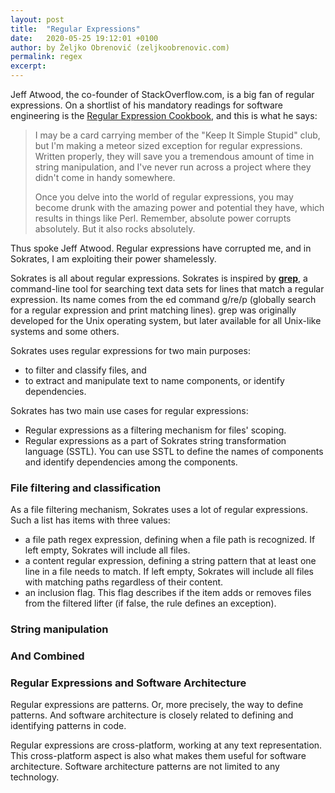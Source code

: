 ```yaml
---
layout: post
title:  "Regular Expressions"
date:   2020-05-25 19:12:01 +0100
author: by Željko Obrenović (zeljkoobrenovic.com)
permalink: regex
excerpt:
---
```


Jeff Atwood, the co-founder of StackOverflow.com, is a big fan of regular expressions. On a shortlist of his mandatory readings for software engineering is the [Regular Expression Cookbook](https://www.amazon.com/dp/1449319432/), and this is what he says:

> I may be a card carrying member of the "Keep It Simple Stupid" club, but I'm making a meteor sized exception for regular expressions. Written properly, they will save you a tremendous amount of time in string manipulation, and I've never run across a project where they didn't come in handy somewhere.
>
> Once you delve into the world of regular expressions, you may become drunk with the amazing power and potential they have, which results in things like Perl. Remember, absolute power corrupts absolutely. But it also rocks absolutely.

Thus spoke Jeff Atwood. Regular expressions have corrupted me, and in Sokrates, I am exploiting their power  shamelessly.

Sokrates is all about regular expressions. Sokrates is inspired by [**grep**](https://en.wikipedia.org/wiki/Grep), a command-line tool for searching text data sets for lines that match a regular expression. Its name comes from the ed command g/re/p (globally search for a regular expression and print matching lines). grep was originally developed for the Unix operating system, but later available for all Unix-like systems and some others.

Sokrates uses regular expressions for two main purposes:
* to filter and classify files, and
* to extract and manipulate text to name components, or identify dependencies.

Sokrates has two main use cases for regular expressions:
* Regular expressions as a filtering mechanism for files' scoping.
* Regular expressions as a part of Sokrates string transformation language (SSTL). You can use SSTL to define the names of components and identify dependencies among the components.

### File filtering and classification

As a file filtering mechanism, Sokrates uses a lot of regular expressions. Such a list has items with three values:
* a file path regex expression, defining when a file path is recognized. If left empty,
 Sokrates will include all files.
* a content regular expression, defining a string pattern that at least one line in a file needs to match. If left empty, Sokrates will include all files with matching paths regardless of their content.
* an inclusion flag. This flag describes if the item adds or removes files from the filtered lifter (if false, the rule defines an exception).

### String manipulation

### And Combined

### Regular Expressions and Software Architecture

Regular expressions are patterns. Or, more precisely, the way to define patterns. And software architecture is closely related to defining and identifying patterns in code.

Regular expressions are cross-platform, working at any text representation. This cross-platform aspect is also what makes them useful for software architecture. Software architecture patterns are not limited to any technology.
